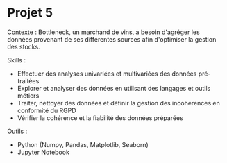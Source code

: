 # Projet 5

Contexte : Bottleneck, un marchand de vins, a besoin d'agréger les données provenant de ses différentes sources afin d'optimiser la gestion des stocks.

Skills :
- Effectuer des analyses univariées et multivariées des données pré-traitées
- Explorer et analyser des données en utilisant des langages et outils métiers
- Traiter, nettoyer des données et définir la gestion des incohérences en conformité du RGPD
- Vérifier la cohérence et la fiabilité des données préparées

Outils :
- Python (Numpy, Pandas, Matplotlib, Seaborn)
- Jupyter Notebook

